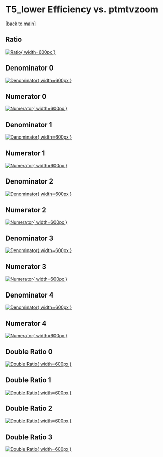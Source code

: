 # T5_lower Efficiency vs. ptmtvzoom

[[back to main](./)]



## Ratio

[![Ratio](../mtv/var/T5_lower_xtr_13_0_eff_ptmtvzoom.png){ width=600px }](../mtv/var/T5_lower_xtr_13_0_eff_ptmtvzoom.pdf)

## Denominator 0

[![Denominator](../mtv/den/T5_lower_xtr_13_0_eff_ptmtvzoom_den0.png){ width=600px }](../mtv/den/T5_lower_xtr_13_0_eff_ptmtvzoom_den0.pdf)

## Numerator 0

[![Numerator](../mtv/num/T5_lower_xtr_13_0_eff_ptmtvzoom_num0.png){ width=600px }](../mtv/num/T5_lower_xtr_13_0_eff_ptmtvzoom_num0.pdf)

## Denominator 1

[![Denominator](../mtv/den/T5_lower_xtr_13_0_eff_ptmtvzoom_den1.png){ width=600px }](../mtv/den/T5_lower_xtr_13_0_eff_ptmtvzoom_den1.pdf)

## Numerator 1

[![Numerator](../mtv/num/T5_lower_xtr_13_0_eff_ptmtvzoom_num1.png){ width=600px }](../mtv/num/T5_lower_xtr_13_0_eff_ptmtvzoom_num1.pdf)

## Denominator 2

[![Denominator](../mtv/den/T5_lower_xtr_13_0_eff_ptmtvzoom_den2.png){ width=600px }](../mtv/den/T5_lower_xtr_13_0_eff_ptmtvzoom_den2.pdf)

## Numerator 2

[![Numerator](../mtv/num/T5_lower_xtr_13_0_eff_ptmtvzoom_num2.png){ width=600px }](../mtv/num/T5_lower_xtr_13_0_eff_ptmtvzoom_num2.pdf)

## Denominator 3

[![Denominator](../mtv/den/T5_lower_xtr_13_0_eff_ptmtvzoom_den3.png){ width=600px }](../mtv/den/T5_lower_xtr_13_0_eff_ptmtvzoom_den3.pdf)

## Numerator 3

[![Numerator](../mtv/num/T5_lower_xtr_13_0_eff_ptmtvzoom_num3.png){ width=600px }](../mtv/num/T5_lower_xtr_13_0_eff_ptmtvzoom_num3.pdf)

## Denominator 4

[![Denominator](../mtv/den/T5_lower_xtr_13_0_eff_ptmtvzoom_den4.png){ width=600px }](../mtv/den/T5_lower_xtr_13_0_eff_ptmtvzoom_den4.pdf)

## Numerator 4

[![Numerator](../mtv/num/T5_lower_xtr_13_0_eff_ptmtvzoom_num4.png){ width=600px }](../mtv/num/T5_lower_xtr_13_0_eff_ptmtvzoom_num4.pdf)

## Double Ratio 0

[![Double Ratio](../mtv/ratio/T5_lower_xtr_13_0_eff_ptmtvzoom_ratio0.png){ width=600px }](../mtv/ratio/T5_lower_xtr_13_0_eff_ptmtvzoom_ratio0.pdf)

## Double Ratio 1

[![Double Ratio](../mtv/ratio/T5_lower_xtr_13_0_eff_ptmtvzoom_ratio1.png){ width=600px }](../mtv/ratio/T5_lower_xtr_13_0_eff_ptmtvzoom_ratio1.pdf)

## Double Ratio 2

[![Double Ratio](../mtv/ratio/T5_lower_xtr_13_0_eff_ptmtvzoom_ratio2.png){ width=600px }](../mtv/ratio/T5_lower_xtr_13_0_eff_ptmtvzoom_ratio2.pdf)

## Double Ratio 3

[![Double Ratio](../mtv/ratio/T5_lower_xtr_13_0_eff_ptmtvzoom_ratio3.png){ width=600px }](../mtv/ratio/T5_lower_xtr_13_0_eff_ptmtvzoom_ratio3.pdf)

